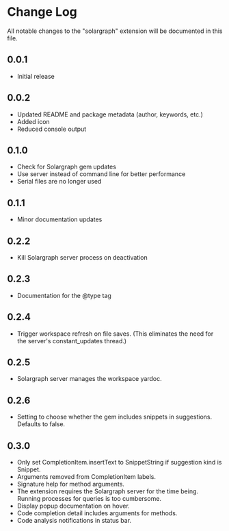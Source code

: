 # Change Log
All notable changes to the "solargraph" extension will be documented in this file.

## 0.0.1
- Initial release

## 0.0.2
- Updated README and package metadata (author, keywords, etc.)
- Added icon
- Reduced console output

## 0.1.0
- Check for Solargraph gem updates
- Use server instead of command line for better performance
- Serial files are no longer used

## 0.1.1
- Minor documentation updates

## 0.2.2
- Kill Solargraph server process on deactivation

## 0.2.3
- Documentation for the @type tag

## 0.2.4
- Trigger workspace refresh on file saves. (This eliminates the need for the server's constant_updates thread.)

## 0.2.5
- Solargraph server manages the workspace yardoc.

## 0.2.6
- Setting to choose whether the gem includes snippets in suggestions. Defaults to false.

## 0.3.0
- Only set CompletionItem.insertText to SnippetString if suggestion kind is Snippet.
- Arguments removed from CompletionItem labels.
- Signature help for method arguments.
- The extension requires the Solargraph server for the time being. Running processes for queries is too cumbersome.
- Display popup documentation on hover.
- Code completion detail includes arguments for methods.
- Code analysis notifications in status bar.
